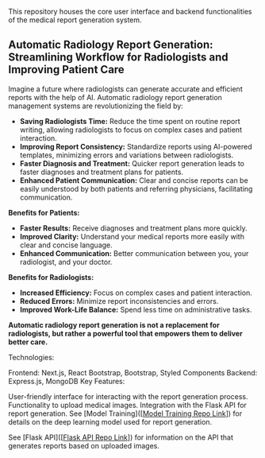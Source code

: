 This repository houses the core user interface and backend functionalities of the medical report generation system.

## Automatic Radiology Report Generation: Streamlining Workflow for Radiologists and Improving Patient Care

Imagine a future where radiologists can generate accurate and efficient reports with the help of AI. Automatic radiology report generation management systems are revolutionizing the field by:

* **Saving Radiologists Time:** Reduce the time spent on routine report writing, allowing radiologists to focus on complex cases and patient interaction.
* **Improving Report Consistency:** Standardize reports using AI-powered templates, minimizing errors and variations between radiologists.
* **Faster Diagnosis and Treatment:** Quicker report generation leads to faster diagnoses and treatment plans for patients.
* **Enhanced Patient Communication:** Clear and concise reports can be easily understood by both patients and referring physicians, facilitating communication.

**Benefits for Patients:**

* **Faster Results:** Receive diagnoses and treatment plans more quickly.
* **Improved Clarity:** Understand your medical reports more easily with clear and concise language.
* **Enhanced Communication:** Better communication between you, your radiologist, and your doctor.

**Benefits for Radiologists:**

* **Increased Efficiency:** Focus on complex cases and patient interaction.
* **Reduced Errors:** Minimize report inconsistencies and errors.
* **Improved Work-Life Balance:** Spend less time on administrative tasks.

**Automatic radiology report generation is not a replacement for radiologists, but rather a powerful tool that empowers them to deliver better care.**






Technologies:

Frontend: Next.js, React Bootstrap, Bootstrap, Styled Components
Backend: Express.js, MongoDB
Key Features:

User-friendly interface for interacting with the report generation process.
Functionality to upload medical images.
Integration with the Flask API for report generation.
See [Model Training]([[Model Training Repo Link](https://github.com/AbdulWahabRaza123/Report-generation-work)]) for details on the deep learning model used for report generation.

See [Flask API]([[Flask API Repo Link](https://github.com/AbdulWahabRaza123/report_gen_api)]) for information on the API that generates reports based on uploaded images.
